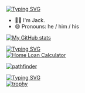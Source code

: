 [![Typing SVG](https://readme-typing-svg.herokuapp.com?color=11F7ED&vCenter=true&lines=Hi+there+%F0%9F%91%8B)](https://git.io/typing-svg)

- 🙋‍♂️ I'm Jack. 
- 😄 Pronouns: he / him / his

[![My GitHub stats](https://github-readme-stats.vercel.app/api?username=devpandaz&count_private=true&show_icons=true&theme=tokyonight&border_radius=20&custom_title=My%20Github%20Stats&border_color=03fce8&include_all_commits=true)](https://github.com/anuraghazra/github-readme-stats)  

[![Typing SVG](https://readme-typing-svg.herokuapp.com?color=11F7ED&vCenter=true&lines=Pinned+repositories)](https://git.io/typing-svg)  
[![Home Loan Calculator](https://github-readme-stats.vercel.app/api/pin/?username=devpandaz&repo=home-loan-calculator&theme=midnight-purple&border_radius=20&border_color=fb00ff)](https://github.com/devpandaz/home-loan-calculator)

[![pathfinder](https://github-readme-stats.vercel.app/api/pin/?username=devpandaz&repo=pathfinder&theme=midnight-purple&border_radius=20&border_color=fb00ff)](https://github.com/devpandaz/pathfinder)

[![Typing SVG](https://readme-typing-svg.herokuapp.com?color=11F7ED&vCenter=true&lines=Github+Throphies)](https://git.io/typing-svg)  
[![trophy](https://github-profile-trophy.vercel.app/?username=devpandaz&theme=chalk&margin-w=8&no-bg=true&rank=SECRET,SSS,SS,S,AAA,AA,A)](https://github.com/ryo-ma/github-profile-trophy)

<!-- [![GitHub Streak](https://github-readme-streak-stats.herokuapp.com/?user=devpandaz)](https://git.io/streak-stats)

[![Ashutosh's github activity graph](https://activity-graph.herokuapp.com/graph?username=devpandaz)](https://github.com/ashutosh00710/github-readme-activity-graph) -->
